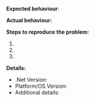 **Expected behaviour**:


**Actual behaviour:**


**Steps to reproduce the problem:**

  1.
  2.
  3.

**Details:**

  - .Net Version:
  - Platform/OS Version:
  - Additional details:
